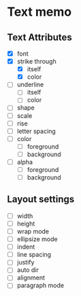Text memo
=========

Text Attributes
---------------

* [x] font
* [x] strike through
	+ [x] itself
	+ [x] color
* [ ] underline
	+ [ ] itself
	+ [ ] color
* [ ] shape
* [ ] scale
* [ ] rise
* [ ] letter spacing
* [ ] color
	+ [ ] foreground
	+ [ ] background
* [ ] alpha
	+ [ ] foreground
	+ [ ] background

Layout settings
---------------

* [ ] width
* [ ] height
* [ ] wrap mode
* [ ] ellipsize mode
* [ ] indent
* [ ] line spacing
* [ ] justify
* [ ] auto dir
* [ ] alignment
* [ ] paragraph mode
